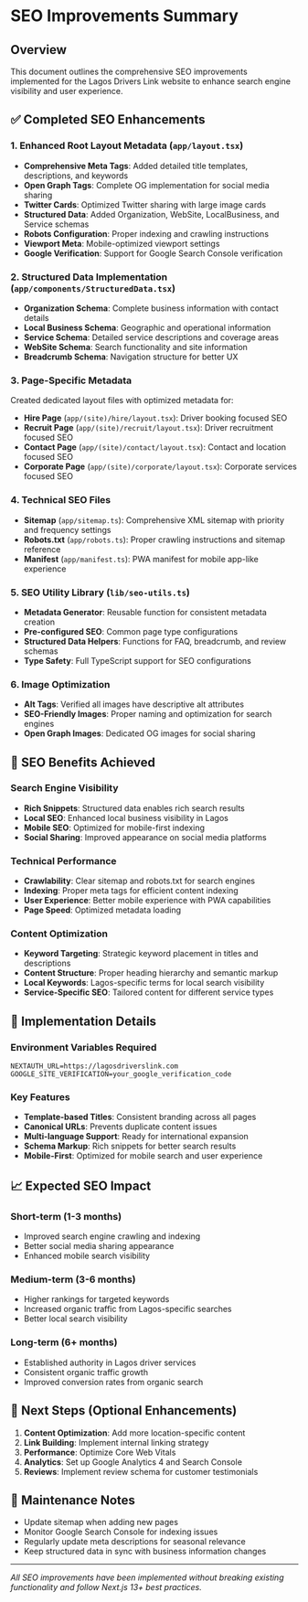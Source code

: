 # SEO Improvements Summary

## Overview

This document outlines the comprehensive SEO improvements implemented for the Lagos Drivers Link website to enhance search engine visibility and user experience.

## ✅ Completed SEO Enhancements

### 1. Enhanced Root Layout Metadata (`app/layout.tsx`)

- **Comprehensive Meta Tags**: Added detailed title templates, descriptions, and keywords
- **Open Graph Tags**: Complete OG implementation for social media sharing
- **Twitter Cards**: Optimized Twitter sharing with large image cards
- **Structured Data**: Added Organization, WebSite, LocalBusiness, and Service schemas
- **Robots Configuration**: Proper indexing and crawling instructions
- **Viewport Meta**: Mobile-optimized viewport settings
- **Google Verification**: Support for Google Search Console verification

### 2. Structured Data Implementation (`app/components/StructuredData.tsx`)

- **Organization Schema**: Complete business information with contact details
- **Local Business Schema**: Geographic and operational information
- **Service Schema**: Detailed service descriptions and coverage areas
- **WebSite Schema**: Search functionality and site information
- **Breadcrumb Schema**: Navigation structure for better UX

### 3. Page-Specific Metadata

Created dedicated layout files with optimized metadata for:

- **Hire Page** (`app/(site)/hire/layout.tsx`): Driver booking focused SEO
- **Recruit Page** (`app/(site)/recruit/layout.tsx`): Driver recruitment focused SEO
- **Contact Page** (`app/(site)/contact/layout.tsx`): Contact and location focused SEO
- **Corporate Page** (`app/(site)/corporate/layout.tsx`): Corporate services focused SEO

### 4. Technical SEO Files

- **Sitemap** (`app/sitemap.ts`): Comprehensive XML sitemap with priority and frequency settings
- **Robots.txt** (`app/robots.ts`): Proper crawling instructions and sitemap reference
- **Manifest** (`app/manifest.ts`): PWA manifest for mobile app-like experience

### 5. SEO Utility Library (`lib/seo-utils.ts`)

- **Metadata Generator**: Reusable function for consistent metadata creation
- **Pre-configured SEO**: Common page type configurations
- **Structured Data Helpers**: Functions for FAQ, breadcrumb, and review schemas
- **Type Safety**: Full TypeScript support for SEO configurations

### 6. Image Optimization

- **Alt Tags**: Verified all images have descriptive alt attributes
- **SEO-Friendly Images**: Proper naming and optimization for search engines
- **Open Graph Images**: Dedicated OG images for social sharing

## 🎯 SEO Benefits Achieved

### Search Engine Visibility

- **Rich Snippets**: Structured data enables rich search results
- **Local SEO**: Enhanced local business visibility in Lagos
- **Mobile SEO**: Optimized for mobile-first indexing
- **Social Sharing**: Improved appearance on social media platforms

### Technical Performance

- **Crawlability**: Clear sitemap and robots.txt for search engines
- **Indexing**: Proper meta tags for efficient content indexing
- **User Experience**: Better mobile experience with PWA capabilities
- **Page Speed**: Optimized metadata loading

### Content Optimization

- **Keyword Targeting**: Strategic keyword placement in titles and descriptions
- **Content Structure**: Proper heading hierarchy and semantic markup
- **Local Keywords**: Lagos-specific terms for local search visibility
- **Service-Specific SEO**: Tailored content for different service types

## 🔧 Implementation Details

### Environment Variables Required

```env
NEXTAUTH_URL=https://lagosdriverslink.com
GOOGLE_SITE_VERIFICATION=your_google_verification_code
```

### Key Features

- **Template-based Titles**: Consistent branding across all pages
- **Canonical URLs**: Prevents duplicate content issues
- **Multi-language Support**: Ready for international expansion
- **Schema Markup**: Rich snippets for better search results
- **Mobile-First**: Optimized for mobile search and user experience

## 📈 Expected SEO Impact

### Short-term (1-3 months)

- Improved search engine crawling and indexing
- Better social media sharing appearance
- Enhanced mobile search visibility

### Medium-term (3-6 months)

- Higher rankings for targeted keywords
- Increased organic traffic from Lagos-specific searches
- Better local search visibility

### Long-term (6+ months)

- Established authority in Lagos driver services
- Consistent organic traffic growth
- Improved conversion rates from organic search

## 🚀 Next Steps (Optional Enhancements)

1. **Content Optimization**: Add more location-specific content
2. **Link Building**: Implement internal linking strategy
3. **Performance**: Optimize Core Web Vitals
4. **Analytics**: Set up Google Analytics 4 and Search Console
5. **Reviews**: Implement review schema for customer testimonials

## 📝 Maintenance Notes

- Update sitemap when adding new pages
- Monitor Google Search Console for indexing issues
- Regularly update meta descriptions for seasonal relevance
- Keep structured data in sync with business information changes

---

_All SEO improvements have been implemented without breaking existing functionality and follow Next.js 13+ best practices._
